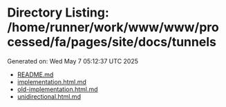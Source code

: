 # Directory Listing: /home/runner/work/www/www/processed/fa/pages/site/docs/tunnels
Generated on: Wed May  7 05:12:37 UTC 2025

- [README.md](README.md)
- [implementation.html.md](implementation.html.md)
- [old-implementation.html.md](old-implementation.html.md)
- [unidirectional.html.md](unidirectional.html.md)

